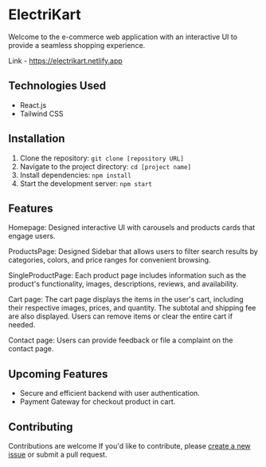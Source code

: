 # ElectriKart

Welcome to the e-commerce web application with an interactive UI to provide a seamless shopping experience.

Link - https://electrikart.netlify.app

## Technologies Used

- React.js
- Tailwind CSS

## Installation

1. Clone the repository: `git clone [repository URL]`
2. Navigate to the project directory: `cd [project name]`
3. Install dependencies: `npm install`
4. Start the development server: `npm start`

## Features
Homepage: Designed interactive UI with carousels and products cards that engage users. 

ProductsPage: Designed Sidebar that allows users to filter search results by categories, colors, and price ranges for convenient browsing.

SingleProductPage: Each product page includes information such as the product's functionality, images, descriptions, reviews, and availability.

Cart page: The cart page displays the items in the user's cart, including their respective images, prices, and quantity. The subtotal and shipping fee are also displayed. Users can remove items or clear the entire cart if needed.

Contact page: Users can provide feedback or file a complaint on the contact page.

## Upcoming Features

- Secure and efficient backend with user authentication.
- Payment Gateway for checkout product in cart.

## Contributing

Contributions are welcome If you'd like to contribute, please [create a new issue](https://github.com/[username]/[projectname]/issues) or submit a pull request.
